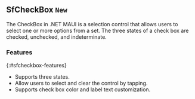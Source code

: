 ## SfCheckBox `New`

The CheckBox in .NET MAUI is a selection control that allows users to select one or more options from a set. The three states of a check box are checked, unchecked, and indeterminate.

### Features
{:#sfcheckbox-features}

 * Supports three states.
 * Allow users to select and clear the control by tapping.
 * Supports check box color and label text customization.